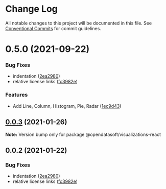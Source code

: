# Change Log

All notable changes to this project will be documented in this file.
See [Conventional Commits](https://conventionalcommits.org) for commit guidelines.

# 0.5.0 (2021-09-22)


### Bug Fixes

* indentation ([2ea2980](https://github.com/opendatasoft/ods-dataviz-sdk/commit/2ea298032d19790242755bdc989802d7d8895a7c))
* relative license links ([fc3982e](https://github.com/opendatasoft/ods-dataviz-sdk/commit/fc3982e9abd049e91a81632d71bfa0f9cfaa95b1))


### Features

* Add Line, Column, Histogram, Pie, Radar ([1ec9d43](https://github.com/opendatasoft/ods-dataviz-sdk/commit/1ec9d43bf622457e6e4f68f04864c056c729200c))





## [0.0.3](https://github.com/opendatasoft/ods-dataviz-sdk/compare/@opendatasoft/visualizations-react@0.0.2...@opendatasoft/visualizations-react@0.0.3) (2021-01-26)

**Note:** Version bump only for package @opendatasoft/visualizations-react

## 0.0.2 (2021-01-22)

### Bug Fixes

-   indentation ([2ea2980](https://github.com/opendatasoft/ods-dataviz-sdk/commit/2ea298032d19790242755bdc989802d7d8895a7c))
-   relative license links ([fc3982e](https://github.com/opendatasoft/ods-dataviz-sdk/commit/fc3982e9abd049e91a81632d71bfa0f9cfaa95b1))
